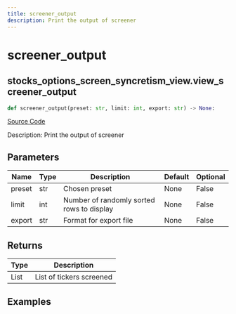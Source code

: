 ```yaml
---
title: screener_output
description: Print the output of screener
---
```

# screener_output

## stocks_options_screen_syncretism_view.view_screener_output

```python
def screener_output(preset: str, limit: int, export: str) -> None:
```
[Source Code](https://github.com/OpenBB-finance/OpenBBTerminal/tree/main/openbb_terminal/stocks/options/screen/syncretism_view.py#L58)

Description: Print the output of screener

## Parameters

| Name | Type | Description | Default | Optional |
| ---- | ---- | ----------- | ------- | -------- |
| preset | str | Chosen preset | None | False |
| limit | int | Number of randomly sorted rows to display | None | False |
| export | str | Format for export file | None | False |

## Returns

| Type | Description |
| ---- | ----------- |
| List | List of tickers screened |

## Examples

